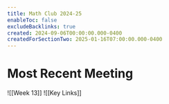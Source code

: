 ```yaml
---
title: Math Club 2024-25
enableToc: false
excludeBacklinks: true
created: 2024-09-06T00:00:00.000-0400
createdForSectionTwo: 2025-01-16T07:00:00.000-0400
---
```

# Most Recent Meeting
![[Week 13]]
![[Key Links]]